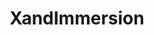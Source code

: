 ---
title: "XandImmersion"
logo: "/images/companies/xandimmersion.jpg"
description: "ML research engineer - Internship"
startDate: "2024-06-01"
endDate: "2024-08-30"
current: false
--- 